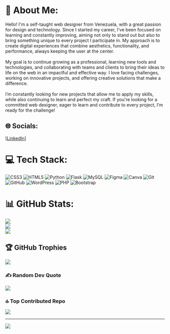 # 💫 About Me:
Hello! I'm a self-taught web designer from Venezuela, with a great passion for design and technology. Since I started my career, I’ve been focused on learning and constantly improving, aiming not only to stand out but also to bring something unique to every project I participate in. My approach is to create digital experiences that combine aesthetics, functionality, and performance, always keeping the user at the center.<br><br>My goal is to continue growing as a professional, learning new tools and technologies, and collaborating with teams and clients to bring their ideas to life on the web in an impactful and effective way. I love facing challenges, working on innovative projects, and offering creative solutions that make a difference.<br><br>I’m constantly looking for new projects that allow me to apply my skills, while also continuing to learn and perfect my craft. If you're looking for a committed web designer, eager to learn and contribute to every project, I’m ready for the challenge!


## 🌐 Socials:
[[LinkedIn](https://www.linkedin.com/in/yusmary-somaza-oropeza-aa0054296/)]

# 💻 Tech Stack:
![CSS3](https://img.shields.io/badge/css3-%231572B6.svg?style=for-the-badge&logo=css3&logoColor=white) ![HTML5](https://img.shields.io/badge/html5-%23E34F26.svg?style=for-the-badge&logo=html5&logoColor=white) ![Python](https://img.shields.io/badge/python-3670A0?style=for-the-badge&logo=python&logoColor=ffdd54) ![Flask](https://img.shields.io/badge/flask-%23000.svg?style=for-the-badge&logo=flask&logoColor=white) ![MySQL](https://img.shields.io/badge/mysql-4479A1.svg?style=for-the-badge&logo=mysql&logoColor=white) ![Figma](https://img.shields.io/badge/figma-%23F24E1E.svg?style=for-the-badge&logo=figma&logoColor=white) ![Canva](https://img.shields.io/badge/Canva-%2300C4CC.svg?style=for-the-badge&logo=Canva&logoColor=white) ![Git](https://img.shields.io/badge/git-%23F05033.svg?style=for-the-badge&logo=git&logoColor=white) ![GitHub](https://img.shields.io/badge/github-%23121011.svg?style=for-the-badge&logo=github&logoColor=white) ![WordPress](https://img.shields.io/badge/WordPress-%23117AC9.svg?style=for-the-badge&logo=WordPress&logoColor=white) ![PHP](https://img.shields.io/badge/php-%23777BB4.svg?style=for-the-badge&logo=php&logoColor=white) ![Bootstrap](https://img.shields.io/badge/bootstrap-%238511FA.svg?style=for-the-badge&logo=bootstrap&logoColor=white)
# 📊 GitHub Stats:
![](https://github-readme-stats.vercel.app/api?username=Yus05&theme=shadow_green&hide_border=false&include_all_commits=false&count_private=false)<br/>
![](https://github-readme-streak-stats.herokuapp.com/?user=Yus05&theme=shadow_green&hide_border=false)<br/>
![](https://github-readme-stats.vercel.app/api/top-langs/?username=Yus05&theme=shadow_green&hide_border=false&include_all_commits=false&count_private=false&layout=compact)

## 🏆 GitHub Trophies
![](https://github-profile-trophy.vercel.app/?username=Yus05&theme=tokyonight&no-frame=false&no-bg=true&margin-w=4)

### ✍️ Random Dev Quote
![](https://quotes-github-readme.vercel.app/api?type=horizontal&theme=radical)

### 🔝 Top Contributed Repo
![](https://github-contributor-stats.vercel.app/api?username=Yus05&limit=5&theme=dark&combine_all_yearly_contributions=true)

---
[![](https://visitcount.itsvg.in/api?id=Yus05&icon=0&color=0)](https://visitcount.itsvg.in)

<!-- Proudly created with GPRM ( https://gprm.itsvg.in ) -->
